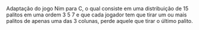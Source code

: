 Adaptação do jogo Nim para C, o qual consiste em uma distribuição de 15 palitos em uma ordem 3 5 7 e que cada jogador tem que tirar um ou mais palitos de apenas uma das 3 colunas, perde aquele que tirar o último palito.
